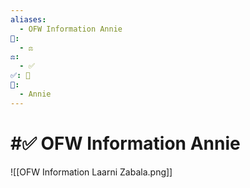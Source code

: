 ```yaml
---
aliases:
  - OFW Information Annie
📁:
  - ⚖️
⚖️:
  - ✅
✅: 📍
👤:
  - Annie
---
```

# #✅ OFW Information Annie

![[OFW Information Laarni Zabala.png]]